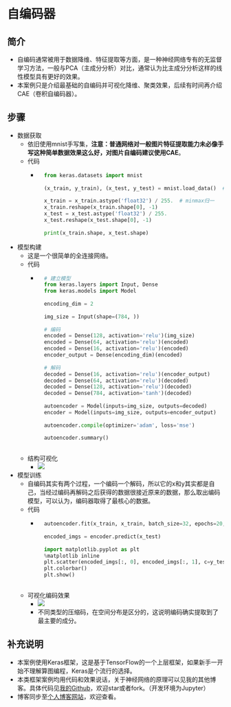 # 自编码器
## 简介
- 自编码通常被用于数据降维、特征提取等方面，是一种神经网络专有的无监督学习方法，一般与PCA（主成分分析）对比，通常认为比主成分分析这样的线性模型具有更好的效果。
- 本案例只是介绍最基础的自编码并可视化降维、聚类效果，后续有时间再介绍CAE（卷积自编码器）。
## 步骤	
- 数据获取
	- 依旧使用mnist手写集，**注意：普通网络对一般图片特征提取能力未必像手写这种简单数据效果这么好，对图片自编码建议使用CAE**。
	- 代码
		- ```python
			from keras.datasets import mnist
			
			(x_train, y_train), (x_test, y_test) = mnist.load_data()  # 这里只需要使用x，为了对应接口才拿出y的
			
			x_train = x_train.astype('float32') / 255.  # minmax归一
			x_train.reshape(x_train.shape[0], -1)
			x_test = x_test.astype('float32') / 255.
			x_test.reshape(x_test.shape[0], -1)
			
			print(x_train.shape, x_test.shape)
			```
- 模型构建
	- 这是一个很简单的全连接网络。
	- 代码
		- ```python
			# 建立模型
			from keras.layers import Input, Dense
			from keras.models import Model
			
			encoding_dim = 2
			
			img_size = Input(shape=(784, ))
			
			# 编码
			encoded = Dense(128, activation='relu')(img_size)
			encoded = Dense(64, activation='relu')(encoded)
			encoded = Dense(16, activation='relu')(encoded)
			encoder_output = Dense(encoding_dim)(encoded)
			
			# 解码
			decoded = Dense(16, activation='relu')(encoder_output)
			decoded = Dense(64, activation='relu')(decoded)
			decoded = Dense(128, activation='relu')(decoded)
			decoded = Dense(784, activation='tanh')(decoded)
			
			autoencoder = Model(inputs=img_size, outputs=decoded)
			encoder = Model(inputs=img_size, outputs=encoder_output)
			
			autoencoder.compile(optimizer='adam', loss='mse')
			
			autoencoder.summary()
			
			```
	- 结构可视化
		- ![](https://img-blog.csdnimg.cn/20190504133253558.png)
- 模型训练
	- 自编码其实有两个过程，一个编码一个解码，所以它的x和y其实都是自己，当经过编码再解码之后获得的数据很接近原来的数据，那么取出编码模型，可以认为，编码器取得了最核心的数据。
	- 代码
		- ```python
			autoencoder.fit(x_train, x_train, batch_size=32, epochs=20, shuffle=True, verbose=True)
			
			encoded_imgs = encoder.predict(x_test)
			
			import matplotlib.pyplot as plt
			%matplotlib inline
			plt.scatter(encoded_imgs[:, 0], encoded_imgs[:, 1], c=y_test)
			plt.colorbar()
			plt.show()
			
			```
	- 可视化编码效果
		- ![](https://img-blog.csdnimg.cn/20190504135627524.png)
		- 不同类型的压缩码，在空间分布是区分的，这说明编码确实提取到了最主要的成分。
## 补充说明
- 本案例使用Keras框架，这是基于TensorFlow的一个上层框架，如果新手一开始不理解算图编程，Keras是个流行的选择。
- 本类框架案例均用代码和效果说话，关于神经网络的原理可以见我的其他博客。具体代码见[我的Github](https://github.com/luanshiyinyang/Tutorial/tree/Keras/AutoEncoder)，欢迎star或者fork。（开发环境为Jupyter）
- 博客同步至[个人博客网站](https://luanshiyinyang.github.io)，欢迎查看。